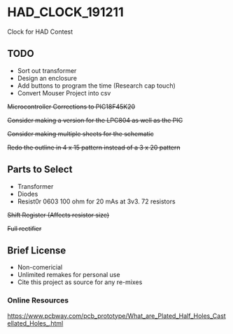 # HAD_CLOCK_191211 #
Clock for HAD Contest

## TODO ##
* Sort out transformer
* Design an enclosure
* Add buttons to program the time (Research cap touch)
* Convert Mouser Project into csv

~~Microcontroller Corrections to PIC18F45K20~~

~~Consider making a version for the LPC804 as well as the PIC~~

~~Consider making multiple sheets for the schematic~~

~~Redo the outline in 4 x 15 pattern instead of a 3 x 20 pattern~~

## Parts to Select ##
* Transformer
* Diodes
* Resist0r 0603 100 ohm for 20 mAs at 3v3. 72 resistors

~~Shift Register (Affects resistor size)~~

~~Full rectifier~~

## Brief License ##
* Non-comericial
* Unlimited remakes for personal use
* Cite this project as source for any re-mixes

### Online Resources ###
https://www.pcbway.com/pcb_prototype/What_are_Plated_Half_Holes_Castellated_Holes_.html
